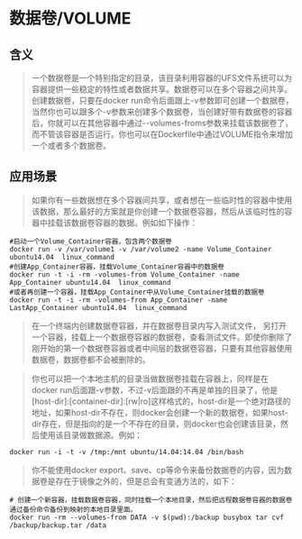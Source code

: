 数据卷/VOLUME
=============

含义
----
>一个数据卷是一个特别指定的目录，该目录利用容器的UFS文件系统可以为容器提供一些稳定的特性或者数据共享。数据卷可以在多个容器之间共享。
创建数据卷，只要在docker run命令后面跟上-v参数即可创建一个数据卷，当然你也可以跟多个-v参数来创建多个数据卷，当创建好带有数据卷的容器后，你就可以在其他容器中通过--volumes-froms参数来挂载该数据卷了，而不管该容器是否运行。你也可以在Dockerfile中通过VOLUME指令来增加一个或者多个数据卷。

应用场景
--------
>如果你有一些数据想在多个容器间共享，或者想在一些临时性的容器中使用该数据，那么最好的方案就是你创建一个数据卷容器，然后从该临时性的容器中挂载该数据卷容器的数据。例如如下操作：

    #启动一个Volume_Container容器，包含两个数据卷
    docker run -v /var/volume1 -v /var/volume2 -name Volume_Container ubuntu14.04  linux_command
    #创建App_Container容器，挂载Volume_Container容器中的数据卷
    docker run -t -i -rm -volumes-from Volume_Container -name App_Container ubuntu14.04  linux_command
    #或者再创建一个容器，挂载App_Container中从Volume_Container挂载的数据卷
    docker run -t -i -rm -volumes-from App_Container -name LastApp_Container ubuntu14.04  linux_command

>在一个终端内创建数据卷容器，并在数据卷目录内写入测试文件， 另打开一个容器，挂载上一个数据卷容器的数据卷，查看测试文件。即使你删除了刚开始的第一个数据卷容器或者中间层的数据卷容器，只要有其他容器使用数据卷，数据卷都不会被删除的。

>你也可以把一个本地主机的目录当做数据卷挂载在容器上，同样是在docker run后面跟-v参数，不过-v后面跟的不再是单独的目录了，他是[host-dir]:[container-dir]:[rw|ro]这样格式的，host-dir是一个绝对路径的地址，如果host-dir不存在，则docker会创建一个新的数据卷，如果host-dir存在，但是指向的是一个不存在的目录，则docker也会创建该目录，然后使用该目录做数据源。例如：

    docker run -i -t -v /tmp:/mnt ubuntu/14.04:14.04 /bin/bash


>你不能使用docker export、save、cp等命令来备份数据卷的内容，因为数据卷是存在于镜像之外的，但是总会有变通方法的，如下：

    # 创建一个新容器，挂载数据卷容器，同时挂载一个本地目录，然后把远程数据卷容器的数据卷通过备份命令备份到映射的本地目录里面。 
    docker run -rm --volumes-from DATA -v $(pwd):/backup busybox tar cvf /backup/backup.tar /data




